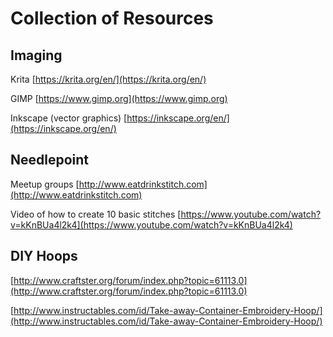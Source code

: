 # Collection of Resources

## Imaging

Krita
[https://krita.org/en/](https://krita.org/en/)

GIMP
[https://www.gimp.org](https://www.gimp.org)

Inkscape (vector graphics)
[https://inkscape.org/en/](https://inkscape.org/en/)

## Needlepoint
Meetup groups
[http://www.eatdrinkstitch.com](http://www.eatdrinkstitch.com)

Video of how to create 10 basic stitches
[https://www.youtube.com/watch?v=kKnBUa4l2k4](https://www.youtube.com/watch?v=kKnBUa4l2k4)

## DIY Hoops

[http://www.craftster.org/forum/index.php?topic=61113.0](http://www.craftster.org/forum/index.php?topic=61113.0)

[http://www.instructables.com/id/Take-away-Container-Embroidery-Hoop/](http://www.instructables.com/id/Take-away-Container-Embroidery-Hoop/)